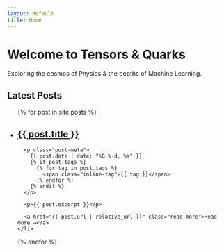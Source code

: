 ```yaml
---
layout: default
title: Home
---
```


<div class="hero">
  <h1>Welcome to Tensors & Quarks</h1>
  <p>Exploring the cosmos of Physics & the depths of Machine Learning.</p>
</div>

<h2>Latest Posts</h2>

<ul class="post-list">
  {% for post in site.posts %}
    <li class="post-card">
      <h2><a href="{{ post.url | relative_url }}">{{ post.title }}</a></h2>

      <p class="post-meta">
        {{ post.date | date: "%B %-d, %Y" }}
        {% if post.tags %}
          {% for tag in post.tags %}
            <span class="inline-tag">{{ tag }}</span>
          {% endfor %}
        {% endif %}
      </p>

      <p>{{ post.excerpt }}</p>

      <a href="{{ post.url | relative_url }}" class="read-more">Read more →</a>
    </li>
  {% endfor %}
</ul>
